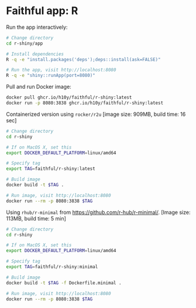 # Faithful app: R

Run the app interactively:

```bash
# Change directory
cd r-shiny/app

# Install dependencies
R -q -e "install.packages('deps');deps::install(ask=FALSE)"

# Run the app, visit http://localhost:8080
R -q -e "shiny::runApp(port=8080)"
```

Pull and run Docker image:

```bash
docker pull ghcr.io/h10y/faithful/r-shiny:latest
docker run -p 8080:3838 ghcr.io/h10y/faithful/r-shiny:latest
```

Containerized version using `rocker/r2u`
[image size: 909MB, build time: 16 sec]

```bash
# Change directory
cd r-shiny

# If on MacOS X, set this
export DOCKER_DEFAULT_PLATFORM=linux/amd64

# Specify tag
export TAG=faithful/r-shiny:latest

# Build image
docker build -t $TAG .

# Run image, visit http://localhost:8080
docker run --rm -p 8080:3838 $TAG
```

Using `rhub/r-minimal` from <https://github.com/r-hub/r-minimal/>.
[Image size: 113MB, build time: 5 min]

```bash
# Change directory
cd r-shiny

# If on MacOS X, set this
export DOCKER_DEFAULT_PLATFORM=linux/amd64

# Specify tag
export TAG=faithful/r-shiny:minimal

# Build image
docker build -t $TAG -f Dockerfile.minimal .

# Run image, visit http://localhost:8080
docker run --rm -p 8080:3838 $TAG
```